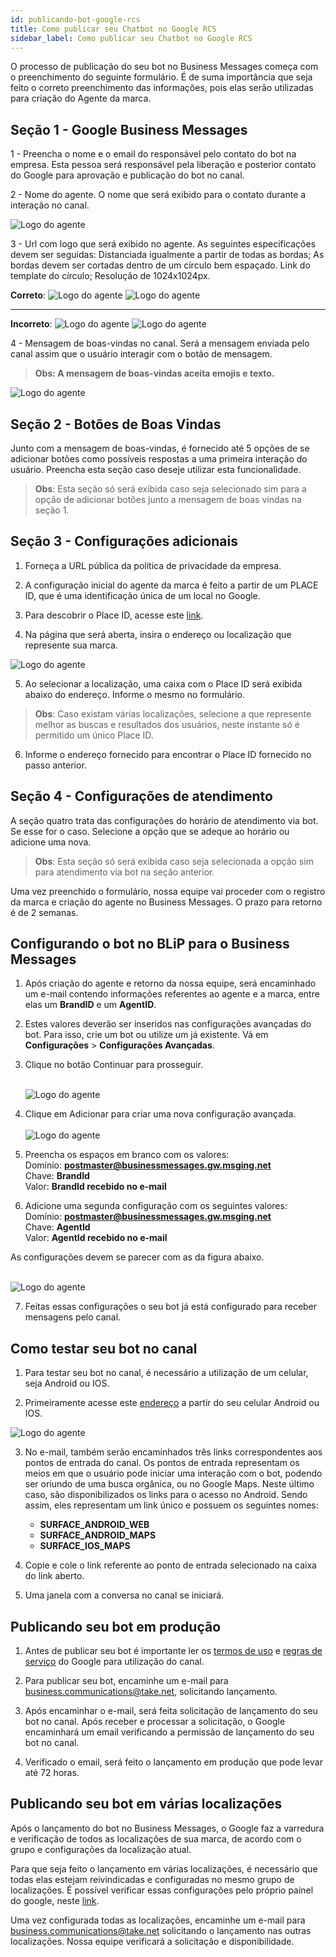 ```yaml
---
id: publicando-bot-google-rcs
title: Como publicar seu Chatbot no Google RCS
sidebar_label: Como publicar seu Chatbot no Google RCS
---
```



O processo de publicação do seu bot no Business Messages começa com o preenchimento do seguinte formulário.
É de suma importância que seja feito o correto preenchimento das informações, pois elas serão utilizadas para criação do Agente da marca.

## Seção 1 - Google Business Messages

1 - Preencha o nome e o email do responsável pelo contato do bot na empresa. Esta pessoa será responsável pela liberação e posterior contato do Google para aprovação e publicação do bot no canal.

2 - Nome do agente. O nome que será exibido para o contato durante a interação no canal.

![Logo do agente](/img/channels/google-rcs/publicando-01.png)

3 - Url com logo que será exibido no agente. As seguintes especificações devem ser seguidas:
Distanciada igualmente a partir de todas as bordas;
As bordas devem ser cortadas dentro de um círculo bem espaçado. Link do template do círculo;
Resolução de 1024x1024px.

**Correto**:
![Logo do agente](/img/channels/google-rcs/publicando-02.png)
![Logo do agente](/img/channels/google-rcs/publicando-03.png)

---------------------------------

**Incorreto**:
![Logo do agente](/img/channels/google-rcs/publicando-04.png)
![Logo do agente](/img/channels/google-rcs/publicando-05.png)
 
4 - Mensagem de boas-vindas no canal. Será a mensagem enviada pelo canal assim que o usuário interagir com o botão de mensagem. 

> **Obs: A mensagem de boas-vindas aceita emojis e texto.**

![Logo do agente](/img/channels/google-rcs/publicando-06.png)

## Seção 2 - Botões de Boas Vindas

Junto com a mensagem de boas-vindas, é fornecido até 5 opções de se adicionar botões como possíveis respostas a uma primeira interação do usuário. Preencha esta seção caso deseje utilizar esta funcionalidade.

> **Obs**: Esta seção só será exibida caso seja selecionado sim para a opção de adicionar botões junto a mensagem de boas vindas na seção 1.

## Seção 3 - Configurações adicionais

1. Forneça a URL pública da política de privacidade da empresa.

2. A configuração inicial do agente da marca é feito a partir de um PLACE ID, que é uma identificação única de um local no Google.

3. Para descobrir o Place ID, acesse este [link](https://developers.google.com/maps/documentation/javascript/examples/places-placeid-finder).

4. Na página que será aberta, insira o endereço ou localização que represente sua marca.

![Logo do agente](/img/channels/google-rcs/publicando-07.png)

5. Ao selecionar a localização, uma caixa com o Place ID será exibida abaixo do endereço. Informe o mesmo no formulário. 

> **Obs**: Caso existam várias localizações, selecione a que represente melhor as buscas e resultados dos usuários, neste instante só é permitido um único Place ID.

6. Informe o endereço fornecido para encontrar o Place ID fornecido no passo anterior.

## Seção 4 - Configurações de atendimento

A seção quatro trata das configurações do horário de atendimento via bot. Se esse for o caso. Selecione a opção que se adeque ao horário ou adicione uma nova.

> **Obs**: Esta seção só será exibida caso seja selecionada a opção sim para atendimento via bot na seção anterior.

Uma vez preenchido o formulário, nossa equipe vai proceder com o registro da marca e criação do agente no Business Messages. O prazo para retorno é de 2 semanas.

## Configurando o bot no BLiP para o Business Messages

1. Após criação do agente e retorno da nossa equipe, será encaminhado um e-mail contendo informações referentes ao agente e a marca, entre elas um **BrandID** e um **AgentID**.

2. Estes valores deverão ser inseridos nas configurações avançadas do bot. Para isso, crie um bot ou utilize um já existente. Vá em **Configurações** > **Configurações Avançadas**.

3. Clique no botão Continuar para prosseguir.<br><br>

    ![Logo do agente](/img/channels/google-rcs/publicando-08.png)

4. Clique em Adicionar para criar uma nova configuração avançada.<br><br>
    ![Logo do agente](/img/channels/google-rcs/publicando-08.png)

5. Preencha os espaços em branco com os valores:  
Domínio: **postmaster@businessmessages.gw.msging.net**  
Chave: **BrandId**  
Valor: **BrandId recebido no e-mail**  

6. Adicione uma segunda configuração com os seguintes valores:  
Domínio: **postmaster@businessmessages.gw.msging.net**  
Chave: **AgentId**  
Valor: **AgentId recebido no e-mail**  

As configurações devem se parecer com as da figura abaixo.<br><br>

![Logo do agente](/img/channels/google-rcs/publicando-10.png)

7. Feitas essas configurações o seu bot já está configurado para receber mensagens pelo canal.


## Como testar seu bot no canal

1. Para testar seu bot no canal, é necessário a utilização de um celular, seja Android ou IOS.

2. Primeiramente acesse este [endereço](http://business-messages-launcher.appspot.com) a partir do seu celular Android ou IOS.

![Logo do agente](/img/channels/google-rcs/publicando-11.png)

3. No e-mail, também serão encaminhados três links correspondentes aos pontos de entrada do canal. Os pontos de entrada representam os meios em que o usuário pode iniciar uma interação com o bot, podendo ser oriundo de uma busca orgânica, ou no Google Maps. Neste último caso, são disponibilizados os links para o acesso no Android. Sendo assim, eles representam um link único e possuem os seguintes nomes:
    * **SURFACE_ANDROID_WEB**
    * **SURFACE_ANDROID_MAPS**
    * **SURFACE_IOS_MAPS**

4. Copie e cole o link referente ao ponto de entrada selecionado na caixa do link aberto.

5. Uma janela com a conversa no canal se iniciará.

## Publicando seu bot em produção

1. Antes de publicar seu bot é importante ler os [termos de uso](https://developers.google.com/business-communications/support/aup/) e [regras de serviço](https://developers.google.com/business-communications/business-messages/support/tos) do Google para utilização do canal.

2. Para publicar seu bot, encaminhe um e-mail para business.communications@take.net, solicitando lançamento. 

3. Após encaminhar o e-mail, será feita solicitação de lançamento do seu bot no canal. Após receber e processar a solicitação, o Google encaminhará um email verificando a permissão de lançamento do seu bot no canal.

4. Verificado o email, será feito o lançamento em produção que pode levar até 72 horas.


## Publicando seu bot em várias localizações

Após o lançamento do bot no Business Messages, o Google faz a varredura e verificação de todos as localizações de sua marca, de acordo com o grupo e configurações da localização atual.

Para que seja feito o lançamento em várias localizações, é necessário que todas elas estejam reivindicadas e configuradas no mesmo grupo de localizações. É possível verificar essas configurações pelo próprio painel do google, neste [link](https://business.google.com/locations).

Uma vez configurada todas as localizações, encaminhe um e-mail para business.communications@take.net solicitando o lançamento nas outras localizações. Nossa equipe verificará a solicitação e disponibilidade.


<!-- Rating frame -->
<script type="text/javascript" src="/scripts/rating.js"></script>